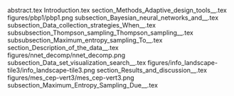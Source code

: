 abstract.tex
Introduction.tex
section_Methods_Adaptive_design_tools__.tex
figures/pbp1/pbp1.png
subsection_Bayesian_neural_networks_and__.tex
subsection_Data_collection_strategies_When__.tex
subsubsection_Thompson_sampling_Thompson_sampling__.tex
subsubsection_Maximum_entropy_sampling_To__.tex
section_Description_of_the_data__.tex
figures/nnet_decomp/nnet_decomp.png
subsection_Data_set_visualization_search__.tex
figures/info_landscape-tile3/info_landscape-tile3.png
section_Results_and_discussion__.tex
figures/mes_cep-vert3/mes_cep-vert3.png
subsection_Maximum_Entropy_Sampling_Due__.tex
